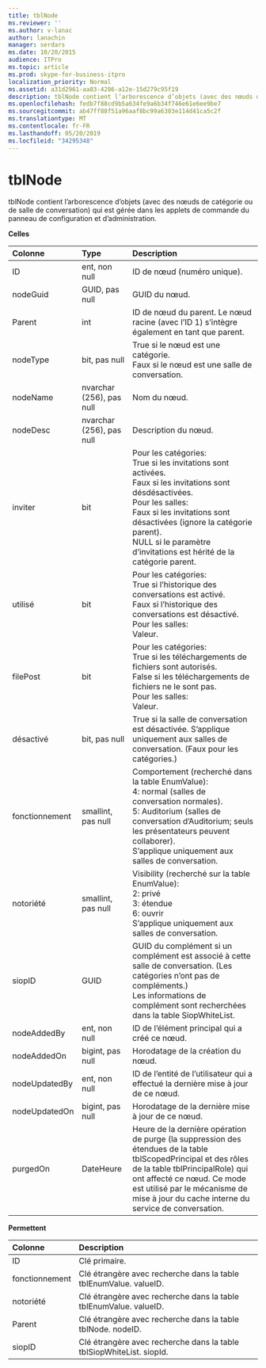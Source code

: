 ```yaml
---
title: tblNode
ms.reviewer: ''
ms.author: v-lanac
author: lanachin
manager: serdars
ms.date: 10/20/2015
audience: ITPro
ms.topic: article
ms.prod: skype-for-business-itpro
localization_priority: Normal
ms.assetid: a31d2961-aa83-4286-a12e-15d279c95f19
description: tblNode contient l’arborescence d’objets (avec des nœuds de catégorie ou de salle de conversation) qui est gérée dans les applets de commande du panneau de configuration et d’administration.
ms.openlocfilehash: fedb7f88cd9b5a634fe9a6b34f746e61e6ee9be7
ms.sourcegitcommit: ab47ff88f51a96aaf8bc99a6303e114d41ca5c2f
ms.translationtype: MT
ms.contentlocale: fr-FR
ms.lasthandoff: 05/20/2019
ms.locfileid: "34295348"
---
```

# <a name="tblnode"></a>tblNode
 
tblNode contient l’arborescence d’objets (avec des nœuds de catégorie ou de salle de conversation) qui est gérée dans les applets de commande du panneau de configuration et d’administration.
  
**Celles**

|**Colonne**|**Type**|**Description**|
|:-----|:-----|:-----|
|ID  <br/> |ent, non null  <br/> |ID de nœud (numéro unique).  <br/> |
|nodeGuid  <br/> |GUID, pas null  <br/> |GUID du nœud.  <br/> |
|Parent  <br/> |int  <br/> |ID de nœud du parent. Le nœud racine (avec l’ID 1) s’intègre également en tant que parent.  <br/> |
|nodeType  <br/> |bit, pas null  <br/> |True si le nœud est une catégorie.  <br/> Faux si le nœud est une salle de conversation.  <br/> |
|nodeName  <br/> |nvarchar (256), pas null  <br/> |Nom du nœud.  <br/> |
|nodeDesc  <br/> |nvarchar (256), pas null  <br/> |Description du nœud.  <br/> |
|inviter  <br/> |bit  <br/> | Pour les catégories: <br/>  True si les invitations sont activées. <br/>  Faux si les invitations sont désdésactivées. <br/>  Pour les salles: <br/>  Faux si les invitations sont désactivées (ignore la catégorie parent). <br/>  NULL si le paramètre d’invitations est hérité de la catégorie parent. <br/> |
|utilisé  <br/> |bit  <br/> | Pour les catégories: <br/>  True si l’historique des conversations est activé. <br/>  Faux si l’historique des conversations est désactivé. <br/>  Pour les salles: <br/>  Valeur. <br/> |
|filePost  <br/> |bit  <br/> | Pour les catégories: <br/>  True si les téléchargements de fichiers sont autorisés. <br/>  False si les téléchargements de fichiers ne le sont pas. <br/>  Pour les salles: <br/>  Valeur. <br/> |
|désactivé  <br/> |bit, pas null  <br/> |True si la salle de conversation est désactivée. S’applique uniquement aux salles de conversation. (Faux pour les catégories.)  <br/> |
|fonctionnement  <br/> |smallint, pas null  <br/> | Comportement (recherché dans la table EnumValue): <br/>  4: normal (salles de conversation normales). <br/>  5: Auditorium (salles de conversation d’Auditorium; seuls les présentateurs peuvent collaborer). <br/>  S’applique uniquement aux salles de conversation. <br/> |
|notoriété  <br/> |smallint, pas null  <br/> | Visibility (recherché sur la table EnumValue): <br/>  2: privé <br/>  3: étendue <br/>  6: ouvrir <br/>  S’applique uniquement aux salles de conversation. <br/> |
|siopID  <br/> |GUID  <br/> |GUID du complément si un complément est associé à cette salle de conversation. (Les catégories n’ont pas de compléments.)  <br/> Les informations de complément sont recherchées dans la table SiopWhiteList.  <br/> |
|nodeAddedBy  <br/> |ent, non null  <br/> |ID de l’élément principal qui a créé ce nœud.  <br/> |
|nodeAddedOn  <br/> |bigint, pas null  <br/> |Horodatage de la création du nœud.  <br/> |
|nodeUpdatedBy  <br/> |ent, non null  <br/> |ID de l’entité de l’utilisateur qui a effectué la dernière mise à jour de ce nœud.  <br/> |
|nodeUpdatedOn  <br/> |bigint, pas null  <br/> |Horodatage de la dernière mise à jour de ce nœud.  <br/> |
|purgedOn  <br/> |DateHeure  <br/> |Heure de la dernière opération de purge (la suppression des étendues de la table tblScopedPrincipal et des rôles de la table tblPrincipalRole) qui ont affecté ce nœud. Ce mode est utilisé par le mécanisme de mise à jour du cache interne du service de conversation.  <br/> |
   
**Permettent**

|**Colonne**|**Description**|
|:-----|:-----|
|ID  <br/> |Clé primaire.  <br/> |
|fonctionnement  <br/> |Clé étrangère avec recherche dans la table tblEnumValue. valueID.  <br/> |
|notoriété  <br/> |Clé étrangère avec recherche dans la table tblEnumValue. valueID.  <br/> |
|Parent  <br/> |Clé étrangère avec recherche dans la table tblNode. nodeID.  <br/> |
|siopID  <br/> |Clé étrangère avec recherche dans la table tblSiopWhiteList. siopId.  <br/> |
   

